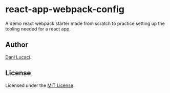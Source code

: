 # react-app-webpack-config

A demo react webpack starter made from scratch to practice setting up the
tooling needed for a react app.

## Author

[Dani Lucaci](https://www.danilucaci.com/).

## License

Licensed under the [MIT License](./LICENSE).

